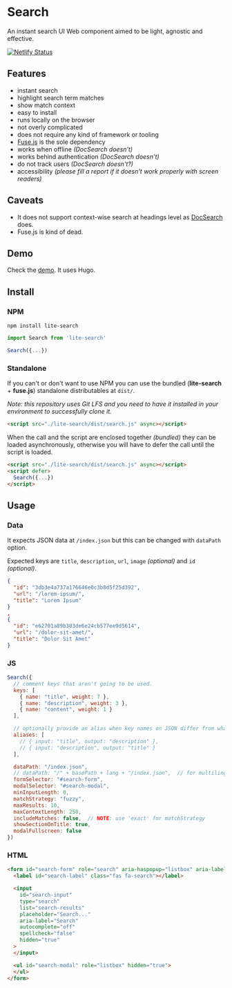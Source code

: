 # Search
An instant search UI Web component aimed to be light, agnostic and effective.

[![Netlify Status](https://api.netlify.com/api/v1/badges/b569fb24-1b63-41d4-bec1-df533ecb262a/deploy-status)](https://app.netlify.com/sites/lite-search-example-f99854/deploys)

## Features
- instant search
- highlight search term matches
- show match context
- easy to install
- runs locally on the browser
- not overly complicated
- does not require any kind of framework or tooling
- [Fuse.js](https://fusejs.io/) is the sole dependency
- works when offline *(DocSearch doesn't)*
- works behind authentication *(DocSearch doesn't)*
- do not track users *(DocSearch doesn't?)*
- accessibility *(please fill a report if it doesn't work properly with screen readers)*

## Caveats
- It does not support context-wise search at headings level as [DocSearch](https://docsearch.algolia.com/) does.
- Fuse.js is kind of dead.

## Demo
Check the [demo](https://lite-search-example-f99854.netlify.app/). It uses Hugo.

## Install
### NPM
```shell
npm install lite-search
```

```javascript
import Search from 'lite-search'

Search({...})
```

### Standalone 
If you can't or don't want to use NPM you can use the bundled (**lite-search** + **fuse.js**) standalone distributables at `dist/`.

*Note: this repository uses Git LFS and you need to have it installed in your environment to successfully clone it.*

```html
<script src="./lite-search/dist/search.js" async></script>
```

When the call and the script are enclosed together *(bundled)* they can be loaded asynchronously, otherwise you will have to defer the call until the script is loaded.

```html
<script src="./lite-search/dist/search.js" async></script>
<script defer>
  Search({...})
</script>
```

## Usage
### Data
It expects JSON data at `/index.json` but this can be changed with `dataPath` option.

Expected keys are `title`, `description`, `url`, `image` *(optional)* and `id` *(optional)*.

```json
{
  "id": "3db3e4a737a176646e0c3b8d5f25d392",
  "url": "/lorem-ipsum/",
  "title": "Lorem Ipsum"
}
, 
{
  "id": "e62701a89b303de6e24cb577ee9d5614",
  "url": "/dolor-sit-amet/",
  "title": "Dolor Sit Amet"
}
```

### JS
```javascript
Search({
  // comment keys that aren't going to be used.
  keys: [
    { name: "title", weight: 7 },
    { name: "description", weight: 3 },
    { name: "content", weight: 1 }
  ],

  // optionally provide an alias when key names on JSON differ from what the script expects.
  aliases: [
    // { input: "title", output: "description" },
    // { input: "description", output: "title" }
  ],

  dataPath: "/index.json",
  // dataPath: "/" + basePath + lang + "/index.json",  // for multilingual 
  formSelector: "#search-form",
  modalSelector: "#search-modal",
  minInputLength: 0,
  matchStrategy: "fuzzy",
  maxResults: 10,
  maxContextLength: 250,
  includeMatches: false,  // NOTE: use 'exact' for matchStrategy
  showSectionOnTitle: true,
  modalFullscreen: false
})
```

### HTML
```html
<form id="search-form" role="search" aria-haspopup="listbox" aria-labelledby="search-label" hidden="true">
  <label id="search-label" class="fas fa-search"></label>

  <input
    id="search-input"
    type="search"
    list="search-results"
    placeholder="Search..." 
    aria-label="Search"
    autocomplete="off"
    spellcheck="false"
    hidden="true"
  >
  </input>

  <ul id="search-modal" role="listbox" hidden="true">
  </ul>
</form>
```
